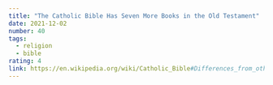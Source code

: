 ```yaml
---
title: "The Catholic Bible Has Seven More Books in the Old Testament"
date: 2021-12-02
number: 40
tags:
  - religion
  - bible
rating: 4
link: https://en.wikipedia.org/wiki/Catholic_Bible#Differences_from_other_Christian_Bibles
---
```

